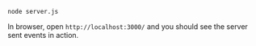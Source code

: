 ```shell
node server.js
```

In browser, open `http://localhost:3000/` and you should see the server sent events in action.